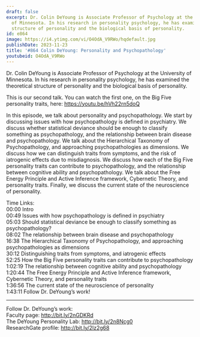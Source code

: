 ```yaml
---
draft: false
excerpt: Dr. Colin DeYoung is Associate Professor of Psychology at the University
  of Minnesota. In his research in personality psychology, he has examined the theoretical
  structure of personality and the biological basis of personality.
id: e864
image: https://i4.ytimg.com/vi/O4OdA_V9RWo/hqdefault.jpg
publishDate: 2023-11-23
title: '#864 Colin DeYoung: Personality and Psychopathology'
youtubeid: O4OdA_V9RWo
---
```

Dr. Colin DeYoung is Associate Professor of Psychology at the University of Minnesota. In his research in personality psychology, he has examined the theoretical structure of personality and the biological basis of personality.

This is our second talk. You can watch the first one, on the Big Five personality traits, here: https://youtu.be/hVh22rn5doQ

In this episode, we talk about personality and psychopathology. We start by discussing issues with how psychopathology is defined in psychiatry. We discuss whether statistical deviance should be enough to classify something as psychopathology, and the relationship between brain disease and psychopathology. We talk about the Hierarchical Taxonomy of Psychopathology, and approaching psychopathologies as dimensions. We discuss how we can distinguish traits from symptoms, and the risk of iatrogenic effects due to misdiagnosis. We discuss how each of the Big Five personality traits can contribute to psychopathology, and the relationship between cognitive ability and psychopathology. We talk about the Free Energy Principle and Active Inference framework, Cybernetic Theory, and personality traits. Finally, we discuss the current state of the neuroscience of personality.


Time Links:  
00:00 Intro  
00:49  Issues with how psychopathology is defined in psychiatry   
05:03  Should statistical deviance be enough to classify something as psychopathology?  
08:02  The relationship between brain disease and psychopathology  
16:38  The Hierarchical Taxonomy of Psychopathology, and approaching psychopathologies as dimensions  
30:12  Distinguishing traits from symptoms, and iatrogenic effects  
52:25  How the Big Five personality traits can contribute to psychopathology  
1:02:19  The relationship between cognitive ability and psychopathology   
1:20:44  The Free Energy Principle and Active Inference framework, Cybernetic Theory, and personality traits  
1:36:56  The current state of the neuroscience of personality  
1:43:11  Follow Dr. DeYoung’s work!

---

Follow Dr. DeYoung’s work:  
Faculty page: http://bit.ly/2nGDKRd  
The DeYoung Personality Lab: http://bit.ly/2n8Ncg0  
ResearchGate profile: http://bit.ly/2lz2g68
